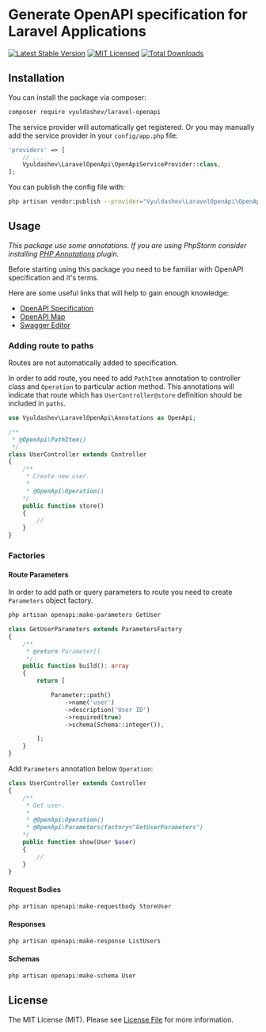# Generate OpenAPI specification for Laravel Applications

[![Latest Stable Version](https://poser.pugx.org/vyuldashev/laravel-openapi/v/stable?format=flat-square)](https://packagist.org/packages/vyuldashev/laravel-openapi)
[![MIT Licensed](https://img.shields.io/badge/license-MIT-brightgreen.svg?style=flat-square)](LICENSE.md)
[![Total Downloads](https://img.shields.io/packagist/dt/vyuldashev/laravel-openapi.svg?style=flat-square)](https://packagist.org/packages/vyuldashev/laravel-openapi)

## Installation

You can install the package via composer:

``` bash
composer require vyuldashev/laravel-openapi
```

The service provider will automatically get registered. Or you may manually add the service provider in your `config/app.php` file:

```php
'providers' => [
    // ...
    Vyuldashev\LaravelOpenApi\OpenApiServiceProvider::class,
];
```

You can publish the config file with:

```bash
php artisan vendor:publish --provider="Vyuldashev\LaravelOpenApi\OpenApiServiceProvider" --tag="openapi-config"
```

## Usage

*This package use some annotations. If you are using PhpStorm consider installing [PHP Annotations](https://plugins.jetbrains.com/plugin/7320-php-annotations/) plugin.*

Before starting using this package you need to be familiar with OpenAPI specification and it's terms.

Here are some useful links that will help to gain enough knowledge:
* [OpenAPI Specification](https://github.com/OAI/OpenAPI-Specification/blob/master/versions/3.0.2.md)
* [OpenAPI Map](https://openapi-map.apihandyman.io)
* [Swagger Editor](https://editor.swagger.io/)

### Adding route to paths

Routes are not automatically added to specification. 

In order to add route, you need to add `PathItem` annotation to controller class and `Operation` to particular action method. This annotations will indicate that route which has `UserController@store` definition should be included in `paths`.

```php
use Vyuldashev\LaravelOpenApi\Annotations as OpenApi;

/**
 * @OpenApi\PathItem()
 */
class UserController extends Controller 
{
    /**
     * Create new user.
     * 
     * @OpenApi\Operation()
    */
    public function store() 
    {
        //
    }
}
```

### Factories

#### Route Parameters

In order to add path or query parameters to route you need to create `Parameters` object factory. 

```bash
php artisan openapi:make-parameters GetUser
```

```php
class GetUserParameters extends ParametersFactory
{
    /**
     * @return Parameter[]
     */
    public function build(): array
    {
        return [

            Parameter::path()
                ->name('user')
                ->description('User ID')
                ->required(true)
                ->schema(Schema::integer()),

        ];
    }
}
```

Add `Parameters` annotation below `Operation`:

```php
class UserController extends Controller 
{
    /**
     * Get user.
     * 
     * @OpenApi\Operation()
     * @OpenApi\Parameters(factory="GetUserParameters")
    */
    public function show(User $user) 
    {
        //
    }
}
```

#### Request Bodies

```bash
php artisan openapi:make-requestbody StoreUser
```

#### Responses

```bash
php artisan openapi:make-response ListUsers
```

#### Schemas

```bash
php artisan openapi:make-schema User
```

## License

The MIT License (MIT). Please see [License File](LICENSE.md) for more information.
